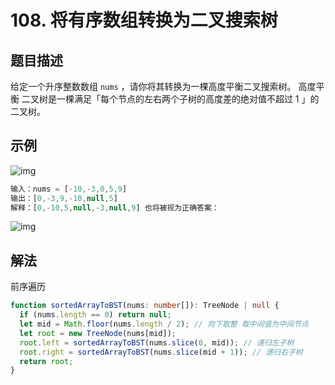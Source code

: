 # 108. 将有序数组转换为二叉搜索树

## 题目描述

给定一个升序整数数组 `nums` ，请你将其转换为一棵高度平衡二叉搜索树。
高度平衡 二叉树是一棵满足「每个节点的左右两个子树的高度差的绝对值不超过 1 」的二叉树。

## 示例

![img](https://assets.leetcode.com/uploads/2021/02/18/btree1.jpg)

```ts
输入：nums = [-10,-3,0,5,9]
输出：[0,-3,9,-10,null,5]
解释：[0,-10,5,null,-3,null,9] 也将被视为正确答案：
```

![img](https://assets.leetcode.com/uploads/2021/02/18/btree2.jpg)

## 解法

前序遍历

```ts
function sortedArrayToBST(nums: number[]): TreeNode | null {
  if (nums.length == 0) return null;
  let mid = Math.floor(nums.length / 2); // 向下取整 取中间值为中间节点
  let root = new TreeNode(nums[mid]);
  root.left = sortedArrayToBST(nums.slice(0, mid)); // 递归左子树
  root.right = sortedArrayToBST(nums.slice(mid + 1)); // 递归右子树
  return root;
}
```
